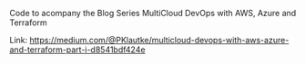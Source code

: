 Code to acompany the Blog Series 
MultiCloud DevOps with AWS, Azure and Terraform

Link: https://medium.com/@PKlautke/multicloud-devops-with-aws-azure-and-terraform-part-i-d8541bdf424e